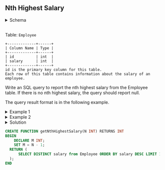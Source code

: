 ## Nth Highest Salary

<details>
<summary>Schema</summary>

```SQL
Create table If Not Exists Employee (Id int, Salary int);

Truncate table Employee;

insert into Employee (id, salary) values ('1', '100');
insert into Employee (id, salary) values ('2', '200');
insert into Employee (id, salary) values ('3', '300');
```
</details>
<br />

Table: `Employee`
```
+-------------+------+
| Column Name | Type |
+-------------+------+
| id          | int  |
| salary      | int  |
+-------------+------+
id is the primary key column for this table.
Each row of this table contains information about the salary of an employee.
```

Write an SQL query to report the nth highest salary from the Employee table. If there is no nth highest salary, the query should report null.

The query result format is in the following example.

 
<details>
<summary>Example 1</summary>

```
Input: 

Employee table:
+----+--------+
| id | salary |
+----+--------+
| 1  | 100    |
| 2  | 200    |
| 3  | 300    |
+----+--------+

n = 2

Output: 
+------------------------+
| getNthHighestSalary(2) |
+------------------------+
| 200                    |
+------------------------+
```
</details>

<details>
<summary>Example 2</summary>

```
Input: 

Employee table:
+----+--------+
| id | salary |
+----+--------+
| 1  | 100    |
+----+--------+

n = 2

Output: 
+------------------------+
| getNthHighestSalary(2) |
+------------------------+
| null                   |
+------------------------+
```
</details>

<details>
<summary>Solution</solution>

```sql
CREATE FUNCTION getNthHighestSalary(N INT) RETURNS INT
BEGIN
    DECLARE M INT;
    SET M = N - 1;
  RETURN (
      SELECT DISTINCT salary from Employee ORDER BY salary DESC LIMIT 1 OFFSET M
  );
END
```
</details>